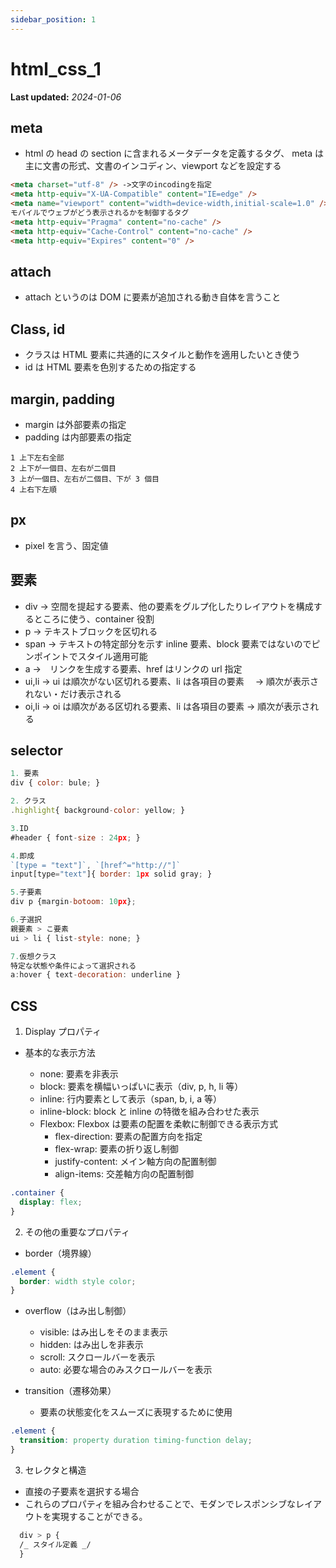 ```yaml
---
sidebar_position: 1
---
```


# html_css_1

**Last updated:** _2024-01-06_

## meta

- html の head の section に含まれるメータデータを定義するタグ、
  meta は主に文書の形式、文書のインコディン、viewport などを設定する

```html
<meta charset="utf-8" /> ->文字のincodingを指定
<meta http-equiv="X-UA-Compatible" content="IE=edge" />
<meta name="viewport" content="width=device-width,initial-scale=1.0" /> ->
モバイルでウェブがどう表示されるかを制御するタグ
<meta http-equiv="Pragma" content="no-cache" />
<meta http-equiv="Cache-Control" content="no-cache" />
<meta http-equiv="Expires" content="0" />
```

## attach

- attach というのは DOM に要素が追加される動き自体を言うこと

## Class, id

- クラスは HTML 要素に共通的にスタイルと動作を適用したいとき使う
- id は HTML 要素を色別するための指定する

## margin, padding

- margin は外部要素の指定
- padding は内部要素の指定

```
1 上下左右全部
2 上下が一個目、左右が二個目
3 上が一個目、左右が二個目、下が 3 個目
4 上右下左順
```

## px

- pixel を言う、固定値

## 要素

- div -> 空間を提起する要素、他の要素をグルプ化したりレイアウトを構成するところに使う、container 役割
- p -> テキストブロックを区切れる
- span -> テキストの特定部分を示す inline 要素、block 要素ではないのでピンポイントでスタイル適用可能
- a ->　リンクを生成する要素、href はリンクの url 指定
- ui,li -> ui は順次がない区切れる要素、li は各項目の要素　 → 順次が表示されない・だけ表示される
- oi,li -> oi は順次がある区切れる要素、li は各項目の要素 → 順次が表示される

## selector

```javascript
1. 要素
div { color: bule; }

2. クラス
.highlight{ background-color: yellow; }

3.ID
#header { font-size : 24px; }

4.即成
`[type = "text"]`, `[href^="http://"]`
input[type="text"]{ border: 1px solid gray; }

5.子要素
div p {margin-botoom: 10px};

6.子選択
親要素 > こ要素
ui > li { list-style: none; }

7.仮想クラス
特定な状態や条件によって選択される
a:hover { text-decoration: underline }
```

## CSS

1. Display プロパティ

- 基本的な表示方法

  - none: 要素を非表示
  - block: 要素を横幅いっぱいに表示（div, p, h, li 等）
  - inline: 行内要素として表示（span, b, i, a 等）
  - inline-block: block と inline の特徴を組み合わせた表示
  - Flexbox: Flexbox は要素の配置を柔軟に制御できる表示方式
    - flex-direction: 要素の配置方向を指定
    - flex-wrap: 要素の折り返し制御
    - justify-content: メイン軸方向の配置制御
    - align-items: 交差軸方向の配置制御

```css
.container {
  display: flex;
}
```

2. その他の重要なプロパティ

- border（境界線）

```css
.element {
  border: width style color;
}
```

- overflow（はみ出し制御）

  - visible: はみ出しをそのまま表示
  - hidden: はみ出しを非表示
  - scroll: スクロールバーを表示
  - auto: 必要な場合のみスクロールバーを表示

- transition（遷移効果）
  - 要素の状態変化をスムーズに表現するために使用

```css
.element {
  transition: property duration timing-function delay;
}
```

3. セレクタと構造

- 直接の子要素を選択する場合
- これらのプロパティを組み合わせることで、モダンでレスポンシブなレイアウトを実現することができる。

```css
  div > p {
  /_ スタイル定義 _/
  }
```
